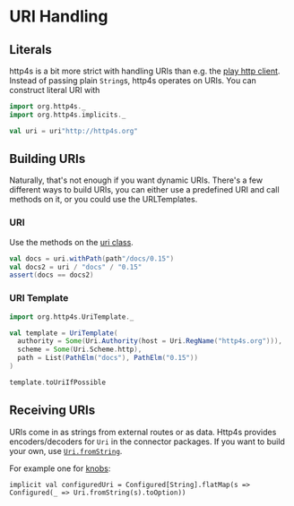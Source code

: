 
# URI Handling


## Literals

http4s is a bit more strict with handling URIs than e.g. the [play http client].
Instead of passing plain `String`s, http4s operates on URIs. You can construct
literal URI with

```scala mdoc:silent
import org.http4s._
import org.http4s.implicits._
```

```scala mdoc
val uri = uri"http://http4s.org"
```

## Building URIs

Naturally, that's not enough if you want dynamic URIs. There's a few different
ways to build URIs, you can either use a predefined URI and call methods on it,
or you could use the URLTemplates.

### URI

Use the methods on the [uri class].

```scala mdoc
val docs = uri.withPath(path"/docs/0.15")
val docs2 = uri / "docs" / "0.15"
assert(docs == docs2)
```

### URI Template

```scala mdoc:silent
import org.http4s.UriTemplate._
```

```scala mdoc
val template = UriTemplate(
  authority = Some(Uri.Authority(host = Uri.RegName("http4s.org"))),
  scheme = Some(Uri.Scheme.http),
  path = List(PathElm("docs"), PathElm("0.15"))
)

template.toUriIfPossible
```

## Receiving URIs
URIs come in as strings from external routes or as data. Http4s provides
encoders/decoders for `Uri` in the connector packages. If you want to build your
own, use [`Uri.fromString`].

For example one for [knobs]:

```
implicit val configuredUri = Configured[String].flatMap(s => Configured(_ => Uri.fromString(s).toOption))
```

[play http client]: https://www.playframework.com/documentation/2.5.x/api/scala/index.html#play.api.libs.ws.WS$
[uri class]: ../api/org/http4s/Uri
[knobs]: https://github.com/Verizon/knobs
[`Uri.fromString`]: ../api/index.html#org.http4s.Uri$@fromString(s:String):org.http4s.ParseResult[org.http4s.Uri]

